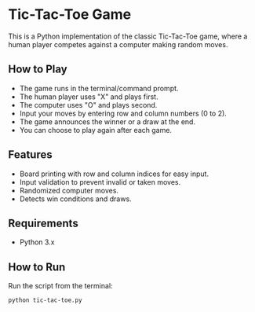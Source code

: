 # Tic-Tac-Toe Game

This is a Python implementation of the classic Tic-Tac-Toe game, where a human player competes against a computer making random moves.

## How to Play

- The game runs in the terminal/command prompt.
- The human player uses "X" and plays first.
- The computer uses "O" and plays second.
- Input your moves by entering row and column numbers (0 to 2).
- The game announces the winner or a draw at the end.
- You can choose to play again after each game.

## Features

- Board printing with row and column indices for easy input.
- Input validation to prevent invalid or taken moves.
- Randomized computer moves.
- Detects win conditions and draws.

## Requirements

- Python 3.x

## How to Run

Run the script from the terminal:

```bash
python tic-tac-toe.py
